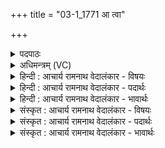 +++
title = "03-1_1771 आ त्वा"

+++
<details><summary>पदपाठः</summary>

आ꣢। त्वा꣣। र꣡थ꣢꣯म्। य꣡था꣢꣯। ऊ꣣त꣡ये꣢। सु꣣म्ना꣡य꣢। व꣣र्तयामसि। तुविकूर्मि꣢म्। तु꣣वि। कूर्मि꣢म्। ऋ꣣तीष꣡ह꣢म्। ऋति। स꣣हम्। इ꣡न्द्र꣢꣯म्। श꣣विष्ठ। स꣡त्प꣢꣯तिम्। सत्। प꣣तिम्। १७७१।
</details>

<details><summary>अधिमन्त्रम् (VC)</summary>

- इन्द्रः
- प्रियमेध आङ्गिरसः
- अनुष्टुप्
- गान्धारः
</details>

<details><summary>हिन्दी : आचार्य रामनाथ वेदालंकार - विषयः</summary>

प्रथम ऋचा पूर्वाचिक में ३५४ क्रमाङ्क पर परमात्मा और राजा को सम्बोधित की गयी थी। यहाँ परमात्मा और जीवात्मा को सम्बोधन करते हैं।
</details>

<details><summary>हिन्दी : आचार्य रामनाथ वेदालंकार - पदार्थः</summary>

पदार्थान्वयभाषाः -  हे (शविष्ठ) बलिष्ठ परमेश्वर वा जीवात्मन् ! (तुविकूर्मिम्) बहुत-से कर्मों के कर्ता, (ऋतीषहम्) आक्रामक शत्रु-सेनाओं को पराजित करनेवाले, (सत्पतिम्) सज्जनों के पालनकर्ता (इन्द्रं त्वा) सत्य, अहिंसा आदि ऐश्वर्यों से युक्त, विघ्नों को दूर करने में समर्थ आप परमेश्वर वा जीवात्मा को, हम (ऊतये) रक्षा के लिए और (सुम्नाय) सुख के लिए (आवर्तयामसि) अपनी ओर प्रवृत्त करते हैं, (यथा) जिस प्रकार (रथम्) रथ को प्रवृत्त किया जाता है ॥१॥ यहाँ उपमालङ्कार है ॥१॥
</details>

<details><summary>हिन्दी : आचार्य रामनाथ वेदालंकार - भावार्थः</summary>

भावार्थभाषाः -  मनुष्य यदि परमेश्वर की उपासना करे और उसका आत्मा यदि जागरूक तथा सक्रिय हो जाए,तो वह महान् उत्कर्ष और मोक्ष को भी प्राप्त कर सकता है ॥१॥
</details>

<details><summary>संस्कृत : आचार्य रामनाथ वेदालंकार - विषयः</summary>

तत्र प्रथमा ऋक् पूर्वार्चिके ३५४ क्रमाङ्के परमात्मानं राजानं च सम्बोधिता। अत्र परमात्मा जीवात्मा च सम्बोध्यते।
</details>

<details><summary>संस्कृत : आचार्य रामनाथ वेदालंकार - पदार्थः</summary>

पदार्थान्वयभाषाः -  हे (शविष्ठ) बलवत्तम परमेश जीवात्मन् वा ! (तुविकूर्मिम्) बहूनां कर्मणां कर्तारम्, (ऋतीषहम्) ऋतीः आक्रान्त्रीः शत्रुसेनाः (सहते) पराभवति यस्तम्, (सत्पतिम्) सतां पालकम् (इन्द्रम् त्वा) सत्याहिंसाद्यैश्वर्यवन्तं विघ्नविदारणसमर्थं परमेशं जीवात्मानं च त्वाम् (ऊतये) रक्षायै (सुम्नाय) सुखाय च, वयम् (आ वर्तयामसि) अस्मदभिमुखं प्रवर्तयामः। कथमिव ? (यथा) येन प्रकारेण (रथम्) शकटं कश्चित् प्रवर्तयति ॥१॥ अत्रोपमालङ्कारः ॥१॥
</details>

<details><summary>संस्कृत : आचार्य रामनाथ वेदालंकार - भावार्थः</summary>

भावार्थभाषाः -  मनुष्यो यदि परमेश्वरमुपासीत तस्यात्मा च यदि जागरूकः सक्रियश्च जायेत तदा स महान्तमुत्कर्षं निःश्रेयसं चापि प्राप्तुं शक्नुयात् ॥१॥
</details>